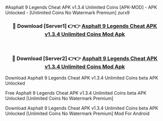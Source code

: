 #Asphalt 9 Legends Cheat APK v1.3.4 Unlimited Coins [APK-MOD] - APK Unlocked - [Unlimited Coins No Watermark Premium] zurx9



<div align="center">

<h3>🔴 Download [Server1] 👉👉 <a href="https://momento.my/?title=Asphalt_9_Legends_Cheat_APK_v1.3.4_Unlimited_Coins">Asphalt 9 Legends Cheat APK v1.3.4 Unlimited Coins Mod Apk</a></h3><br>

<h3>🔴 Download [Server2] 👉👉 <a href="https://momento.my/?title=Asphalt_9_Legends_Cheat_APK_v1.3.4_Unlimited_Coins">Asphalt 9 Legends Cheat APK v1.3.4 Unlimited Coins Mod Apk</a></h3>
</div>



Download Asphalt 9 Legends Cheat APK v1.3.4 Unlimited Coins beta APK Unlocked

Free Asphalt 9 Legends Cheat APK v1.3.4 Unlimited Coins beta APK Unlocked [Unlimited Coins No Watermark Premium]

Download Asphalt 9 Legends Cheat APK v1.3.4 Unlimited Coins beta APK Unlocked [Unlimited Coins No Watermark Premium] Mod For Android
